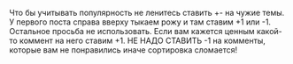 Что бы учитывать популярность не ленитесь ставить +- на чужие темы.
У первого поста справа вверху тыкаем рожу и там ставим +1 или -1. 
Остальное просьба не использовать. 
Если вам кажется ценным какой-то коммент на него ставим +1.
НЕ НАДО СТАВИТЬ -1 на комменты, которые вам не понравились иначе сортировка сломается!
